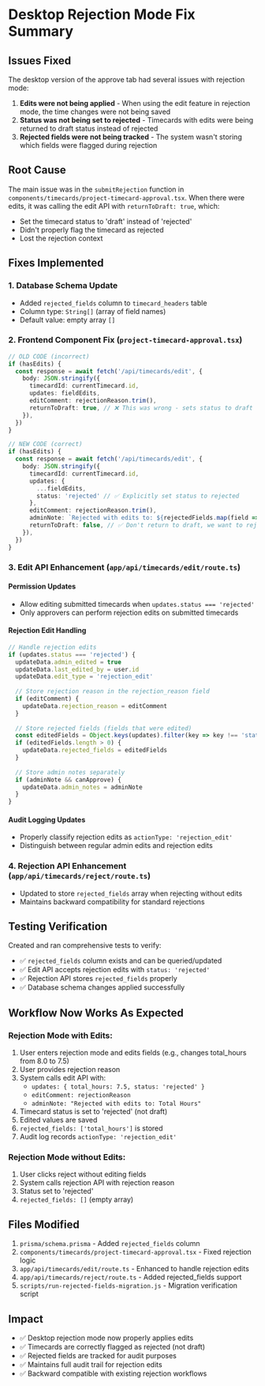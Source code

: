 # Desktop Rejection Mode Fix Summary

## Issues Fixed

The desktop version of the approve tab had several issues with rejection mode:

1. **Edits were not being applied** - When using the edit feature in rejection mode, the time changes were not being saved
2. **Status was not being set to rejected** - Timecards with edits were being returned to draft status instead of rejected
3. **Rejected fields were not being tracked** - The system wasn't storing which fields were flagged during rejection

## Root Cause

The main issue was in the `submitRejection` function in `components/timecards/project-timecard-approval.tsx`. When there were edits, it was calling the edit API with `returnToDraft: true`, which:

- Set the timecard status to 'draft' instead of 'rejected'
- Didn't properly flag the timecard as rejected
- Lost the rejection context

## Fixes Implemented

### 1. Database Schema Update
- Added `rejected_fields` column to `timecard_headers` table
- Column type: `String[]` (array of field names)
- Default value: empty array `[]`

### 2. Frontend Component Fix (`project-timecard-approval.tsx`)
```typescript
// OLD CODE (incorrect)
if (hasEdits) {
  const response = await fetch('/api/timecards/edit', {
    body: JSON.stringify({
      timecardId: currentTimecard.id,
      updates: fieldEdits,
      editComment: rejectionReason.trim(),
      returnToDraft: true, // ❌ This was wrong - sets status to draft
    }),
  })
}

// NEW CODE (correct)
if (hasEdits) {
  const response = await fetch('/api/timecards/edit', {
    body: JSON.stringify({
      timecardId: currentTimecard.id,
      updates: {
        ...fieldEdits,
        status: 'rejected' // ✅ Explicitly set status to rejected
      },
      editComment: rejectionReason.trim(),
      adminNote: `Rejected with edits to: ${rejectedFields.map(field => getFieldDisplayName(field)).join(', ')}`,
      returnToDraft: false, // ✅ Don't return to draft, we want to reject
    }),
  })
}
```

### 3. Edit API Enhancement (`app/api/timecards/edit/route.ts`)

#### Permission Updates
- Allow editing submitted timecards when `updates.status === 'rejected'`
- Only approvers can perform rejection edits on submitted timecards

#### Rejection Edit Handling
```typescript
// Handle rejection edits
if (updates.status === 'rejected') {
  updateData.admin_edited = true
  updateData.last_edited_by = user.id
  updateData.edit_type = 'rejection_edit'
  
  // Store rejection reason in the rejection_reason field
  if (editComment) {
    updateData.rejection_reason = editComment
  }
  
  // Store rejected fields (fields that were edited)
  const editedFields = Object.keys(updates).filter(key => key !== 'status')
  if (editedFields.length > 0) {
    updateData.rejected_fields = editedFields
  }
  
  // Store admin notes separately
  if (adminNote && canApprove) {
    updateData.admin_notes = adminNote
  }
}
```

#### Audit Logging Updates
- Properly classify rejection edits as `actionType: 'rejection_edit'`
- Distinguish between regular admin edits and rejection edits

### 4. Rejection API Enhancement (`app/api/timecards/reject/route.ts`)
- Updated to store `rejected_fields` array when rejecting without edits
- Maintains backward compatibility for standard rejections

## Testing Verification

Created and ran comprehensive tests to verify:
- ✅ `rejected_fields` column exists and can be queried/updated
- ✅ Edit API accepts rejection edits with `status: 'rejected'`
- ✅ Rejection API stores `rejected_fields` properly
- ✅ Database schema changes applied successfully

## Workflow Now Works As Expected

### Rejection Mode with Edits:
1. User enters rejection mode and edits fields (e.g., changes total_hours from 8.0 to 7.5)
2. User provides rejection reason
3. System calls edit API with:
   - `updates: { total_hours: 7.5, status: 'rejected' }`
   - `editComment: rejectionReason`
   - `adminNote: "Rejected with edits to: Total Hours"`
4. Timecard status is set to 'rejected' (not draft)
5. Edited values are saved
6. `rejected_fields: ['total_hours']` is stored
7. Audit log records `actionType: 'rejection_edit'`

### Rejection Mode without Edits:
1. User clicks reject without editing fields
2. System calls rejection API with rejection reason
3. Status set to 'rejected'
4. `rejected_fields: []` (empty array)

## Files Modified

1. `prisma/schema.prisma` - Added `rejected_fields` column
2. `components/timecards/project-timecard-approval.tsx` - Fixed rejection logic
3. `app/api/timecards/edit/route.ts` - Enhanced to handle rejection edits
4. `app/api/timecards/reject/route.ts` - Added rejected_fields support
5. `scripts/run-rejected-fields-migration.js` - Migration verification script

## Impact

- ✅ Desktop rejection mode now properly applies edits
- ✅ Timecards are correctly flagged as rejected (not draft)
- ✅ Rejected fields are tracked for audit purposes
- ✅ Maintains full audit trail for rejection edits
- ✅ Backward compatible with existing rejection workflows